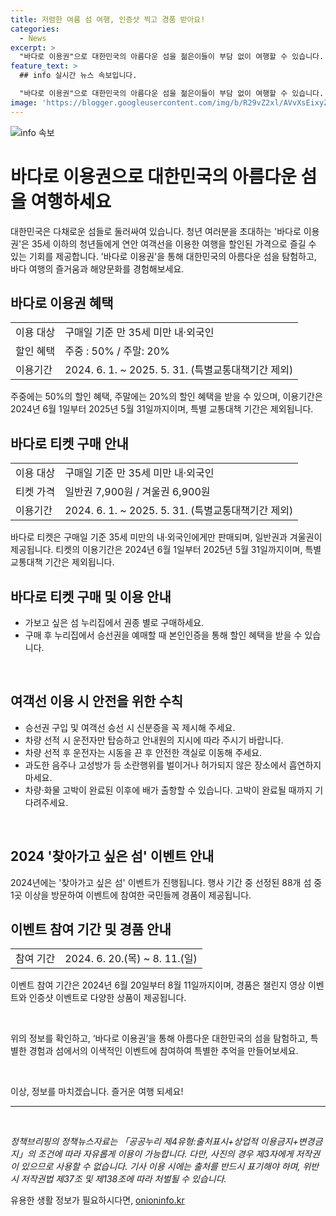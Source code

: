 ```yaml
---
title: 저렴한 여름 섬 여행, 인증샷 찍고 경품 받아요!
categories:
  - News
excerpt: >
  "바다로 이용권"으로 대한민국의 아름다운 섬을 젊은이들이 부담 없이 여행할 수 있습니다. 주중에 50%, 주말에 20% 할인 혜택이 주어지며, 연간 이용권과 가족권 등 다양한 옵션이 제공됩니다. 또한, 안전 수칙과 이용 방법에 대한 안내도 이뤄지고 있습니다. 2024년 '찾아가고 싶은 섬 방문 이벤트'에 참여하여 경품을 받을 수도 있습니다. 섬의 아름다움과 여행의 즐거움을 경험해보세요. (단어 수: 100)
feature_text: >
  ## info 실시간 뉴스 속보입니다.

  "바다로 이용권"으로 대한민국의 아름다운 섬을 젊은이들이 부담 없이 여행할 수 있습니다. 주중에 50%, 주말에 20% 할인 혜택이 주어지며, 연간 이용권과 가족권 등 다양한 옵션이 제공됩니다. 또한, 안전 수칙과 이용 방법에 대한 안내도 이뤄지고 있습니다. 2024년 '찾아가고 싶은 섬 방문 이벤트'에 참여하여 경품을 받을 수도 있습니다. 섬의 아름다움과 여행의 즐거움을 경험해보세요. (단어 수: 100)
image: 'https://blogger.googleusercontent.com/img/b/R29vZ2xl/AVvXsEixyZcFfHzMRdzZMjFBmAUKJYCLCGyLL1o632UiGVXcaFdKo_bkvkuCioo0uUKlGfBVcT3P84aROyZIXSBEx3Aw5nCQ3pTgDom1WDC4m8eifvWiAmWEEVb4x6G_l8C0QH225ldMjyaFvpxGEBGNO37VmDTDMHGhJPq73UglMfDca1-0aw/s1600/blogspot.png'
---
```


<p><img src="https://blogger.googleusercontent.com/img/b/R29vZ2xl/AVvXsEixyZcFfHzMRdzZMjFBmAUKJYCLCGyLL1o632UiGVXcaFdKo_bkvkuCioo0uUKlGfBVcT3P84aROyZIXSBEx3Aw5nCQ3pTgDom1WDC4m8eifvWiAmWEEVb4x6G_l8C0QH225ldMjyaFvpxGEBGNO37VmDTDMHGhJPq73UglMfDca1-0aw/s1600/blogspot.png" alt="info 속보" /></p>

<h1>바다로 이용권으로 대한민국의 아름다운 섬을 여행하세요</h1>

<p data-ke-size="size16">대한민국은 다채로운 섬들로 둘러싸여 있습니다. 청년 여러분을 초대하는 '바다로 이용권'은 35세 이하의 청년들에게 연안 여객선을 이용한 여행을 할인된 가격으로 즐길 수 있는 기회를 제공합니다. '바다로 이용권'을 통해 대한민국의 아름다운 섬을 탐험하고, 바다 여행의 즐거움과 해양문화를 경험해보세요.</p>

<h2 data-ke-size="size26">바다로 이용권 혜택</h2>

<table>
    <tr>
        <td>이용 대상</td>
        <td>구매일 기준 만 35세 미만 내·외국인</td>
    </tr>
    <tr>
        <td>할인 혜택</td>
        <td>주중 : 50% / 주말: 20%</td>
    </tr>
    <tr>
        <td>이용기간</td>
        <td>2024. 6. 1. ~ 2025. 5. 31. (특별교통대책기간 제외)</td>
    </tr>
</table>

<p data-ke-size="size16">주중에는 50%의 할인 혜택, 주말에는 20%의 할인 혜택을 받을 수 있으며, 이용기간은 2024년 6월 1일부터 2025년 5월 31일까지이며, 특별 교통대책 기간은 제외됩니다.</p>

<h2 data-ke-size="size26">바다로 티켓 구매 안내</h2>

<table>
    <tr>
        <td>이용 대상</td>
        <td>구매일 기준 만 35세 미만 내·외국인</td>
    </tr>
    <tr>
        <td>티켓 가격</td>
        <td>일반권 7,900원 / 겨울권 6,900원</td>
    </tr>
    <tr>
        <td>이용기간</td>
        <td>2024. 6. 1. ~ 2025. 5. 31. (특별교통대책기간 제외)</td>
    </tr>
</table>

<p data-ke-size="size16">바다로 티켓은 구매일 기준 35세 미만의 내·외국인에게만 판매되며, 일반권과 겨울권이 제공됩니다. 티켓의 이용기간은 2024년 6월 1일부터 2025년 5월 31일까지이며, 특별 교통대책 기간은 제외됩니다.</p>

<h2 data-ke-size="size26">바다로 티켓 구매 및 이용 안내</h2>

<ul>
    <li>가보고 싶은 섬 누리집에서 권종 별로 구매하세요.</li>
    <li>구매 후 누리집에서 승선권을 예매할 때 본인인증을 통해 할인 혜택을 받을 수 있습니다.</li>
</ul>

<p data-ke-size="size16">&nbsp;</p>

<h2 data-ke-size="size26">여객선 이용 시 안전을 위한 수칙</h2>

<ul>
    <li>승선권 구입 및 여객선 승선 시 신분증을 꼭 제시해 주세요.</li>
    <li>차량 선적 시 운전자만 탑승하고 안내원의 지시에 따라 주시기 바랍니다.</li>
    <li>차량 선적 후 운전자는 시동을 끈 후 안전한 객실로 이동해 주세요.</li>
    <li>과도한 음주나 고성방가 등 소란행위를 벌이거나 허가되지 않은 장소에서 흡연하지 마세요.</li>
    <li>차량·화물 고박이 완료된 이후에 배가 출항할 수 있습니다. 고박이 완료될 때까지 기다려주세요.</li>
</ul>

<p data-ke-size="size16">&nbsp;</p>

<h2 data-ke-size="size26">2024 '찾아가고 싶은 섬' 이벤트 안내</h2>

<p data-ke-size="size16">2024년에는 '찾아가고 싶은 섬' 이벤트가 진행됩니다. 행사 기간 중 선정된 88개 섬 중 1곳 이상을 방문하여 이벤트에 참여한 국민들께 경품이 제공됩니다.</p>

<h2 data-ke-size="size26">이벤트 참여 기간 및 경품 안내</h2>

<table>
    <tr>
        <td>참여 기간</td>
        <td>2024. 6. 20.(목) ~ 8. 11.(일)</td>
    </tr>
</table>

<p data-ke-size="size16">이벤트 참여 기간은 2024년 6월 20일부터 8월 11일까지이며, 경품은 챌린지 영상 이벤트와 인증샷 이벤트로 다양한 상품이 제공됩니다.</p>

<p data-ke-size="size16">&nbsp;</p>

<p data-ke-size="size16">위의 정보를 확인하고, ‘바다로 이용권’을 통해 아름다운 대한민국의 섬을 탐험하고, 특별한 경험과 섬에서의 이색적인 이벤트에 참여하여 특별한 추억을 만들어보세요.</p>

<p data-ke-size="size16">&nbsp;</p>

<p data-ke-size="size16">이상, 정보를 마치겠습니다. 즐거운 여행 되세요!</p>

<hr>

<p data-ke-size="size16">&nbsp;</p>

<p><em>정책브리핑의 정책뉴스자료는 「공공누리 제4유형:출처표시+상업적 이용금지+변경금지」의 조건에 따라 자유롭게 이용이 가능합니다. 다만, 사진의 경우 제3자에게 저작권이 있으므로 사용할 수 없습니다. 기사 이용 시에는 출처를 반드시 표기해야 하며, 위반 시 저작권법 제37조 및 제138조에 따라 처벌될 수 있습니다. </em></p>
유용한 생활 정보가 필요하시다면, <a href="https://onioninfo.kr" rel="dofollow">onioninfo.kr</a>


